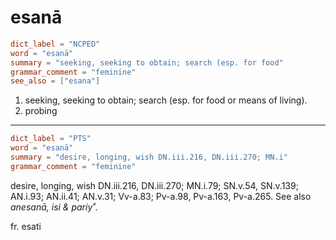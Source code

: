 # esanā

``` toml
dict_label = "NCPED"
word = "esanā"
summary = "seeking, seeking to obtain; search (esp. for food"
grammar_comment = "feminine"
see_also = ["esana"]
```

1. seeking, seeking to obtain; search (esp. for food or means of living).
2. probing

--------------------

``` toml
dict_label = "PTS"
word = "esanā"
summary = "desire, longing, wish DN.iii.216, DN.iii.270; MN.i"
grammar_comment = "feminine"
```

desire, longing, wish DN.iii.216, DN.iii.270; MN.i.79; SN.v.54, SN.v.139; AN.i.93; AN.ii.41; AN.v.31; Vv\-a.83; Pv\-a.98, Pv\-a.163, Pv\-a.265. See also *anesanā, isi & pariy˚*.

fr. esati

